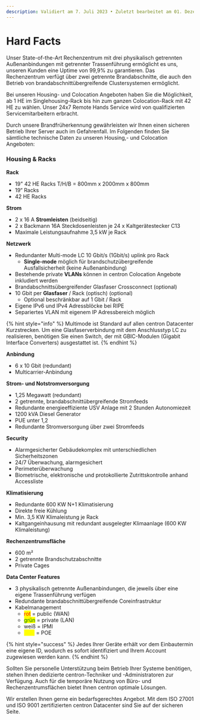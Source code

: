 ```yaml
---
description: Validiert am 7. Juli 2023 • Zuletzt bearbeitet am 01. Dezember 2023
---
```


# Hard Facts

Unser State-of-the-Art Rechenzentrum mit drei physikalisch getrennten Außenanbindungen mit getrennter Trassenführung ermöglicht es uns, unseren Kunden eine Uptime von 99,9% zu garantieren. Das Rechenzentrum verfügt über zwei getrennte Brandabschnitte, die auch den Betrieb von brandabschnittübergreifende Clustersystemen ermöglicht.&#x20;

Bei unseren Housing- und Colocation Angeboten haben Sie die Möglichkeit, ab 1 HE im Singlehousing-Rack bis hin zum ganzen Colocation-Rack mit 42 HE zu wählen. Unser 24x7 Remote Hands Service wird von qualifizierten Servicemitarbeitern erbracht.

Durch unsere Brandfrüherkennung gewährleisten wir Ihnen einen sicheren Betrieb Ihrer Server auch im Gefahrenfall. Im Folgenden finden Sie sämtliche technische Daten zu unseren Housing,- und Colocation Angeboten:

### Housing & Racks

**Rack**

* 19" 42 HE Racks T/H/B = 800mm x 2000mm x 800mm
* 19“ Racks
* 42 HE Racks

**Strom**

* 2 x 16 A **Stromleisten** (beidseitig)&#x20;
* 2 x Backmann 16A Steckdosenleisten je 24 x Kaltgerätestecker C13&#x20;
* Maximale Leistungsaufnahme 3,5 kW je Rack

**Netzwerk**

* Redundanter Multi-mode LC 10 Gbit/s (1Gbit/s) uplink pro Rack&#x20;
  * **Single-mode** möglich für brandschutzübergreifende Ausfallsicherheit (keine Außenanbindung)
* Bestehende private **VLANs** können in centron Colocation Angebote inkludiert werden
* Brandabschnittsübergreifender Glasfaser Crossconnect (optional)
* 10 Gbit per **Glasfaser** / Rack (optisch) (optional)
  * Optional beschränkbar auf 1 Gbit / Rack
* Eigene IPv6 und IPv4 Adressblöcke bei RIPE
* Separiertes VLAN mit eigenem IP Adressbereich möglich



{% hint style="info" %}
Multimode ist Standard auf allen centron Datacenter Kurzstrecken. Um eine Glasfaserverbindung mit dem Anschlusstyp LC zu realisieren, benötigen Sie einen Switch, der mit GBIC-Modulen (Gigabit Interface Converters) ausgestattet ist.
{% endhint %}



**Anbindung**

* 6 x 10 Gbit (redundant)
* Multicarrier-Anbindung

**Strom- und Notstromversorgung**

* 1,25 Megawatt (redundant)
* 2 getrennte, brandabschnittübergreifende Stromfeeds
* Redundante energieeffiziente USV Anlage mit 2 Stunden Autonomiezeit
* 1200 kVA Diesel Generator
* PUE unter 1,2
* Redundante Stromversorgung über zwei Stromfeeds

**Security**

* Alarmgesicherter Gebäudekomplex mit unterschiedlichen Sicherheitszonen
* 24/7 Überwachung, alarmgesichert
* Perimeterüberwachung
* Biometrische, elektronische und protokollierte Zutrittskontrolle anhand Accessliste

**Klimatisierung**

* Redundante 600 KW N+1 Klimatisierung
* Direkte freie Kühlung
* Min. 3,5 KW Klimaleistung je Rack
* Kaltgangeinhausung mit redundant ausgelegter Klimaanlage (600 KW Klimaleistung)

**Rechenzentrumsfläche**

* 600 m²
* 2 getrennte Brandschutzabschnitte
* Private Cages

**Data Center Features**

* 3 physikalisch getrennte Außenanbindungen, die jeweils über eine eigene Trassenführung verfügen
* Redundante brandabschnittübergreifende Coreinfrastruktur
* Kabelmanagement
  * <mark style="color:red;">rot</mark> = public (WAN)
  * <mark style="color:green;">grün</mark> = private (LAN)&#x20;
  * weiß = IPMI
  * <mark style="color:yellow;">gelb</mark> = POE

{% hint style="success" %}
Jedes Ihrer Geräte erhält vor dem Einbautermin eine eigene ID, wodurch es sofort identifiziert und Ihrem Account zugewiesen werden kann.&#x20;
{% endhint %}



Sollten Sie personelle Unterstützung beim Betrieb Ihrer Systeme benötigen, stehen Ihnen dedizierte centron-Techniker und -Administratoren zur Verfügung. Auch für die temporäre Nutzung von Büro- und Rechenzentrumsflächen bietet Ihnen centron optimale Lösungen.&#x20;

Wir erstellen Ihnen gerne ein bedarfsgerechtes Angebot. Mit dem ISO 27001 und ISO 9001 zertifizierten centron Datacenter sind Sie auf der sicheren Seite.
